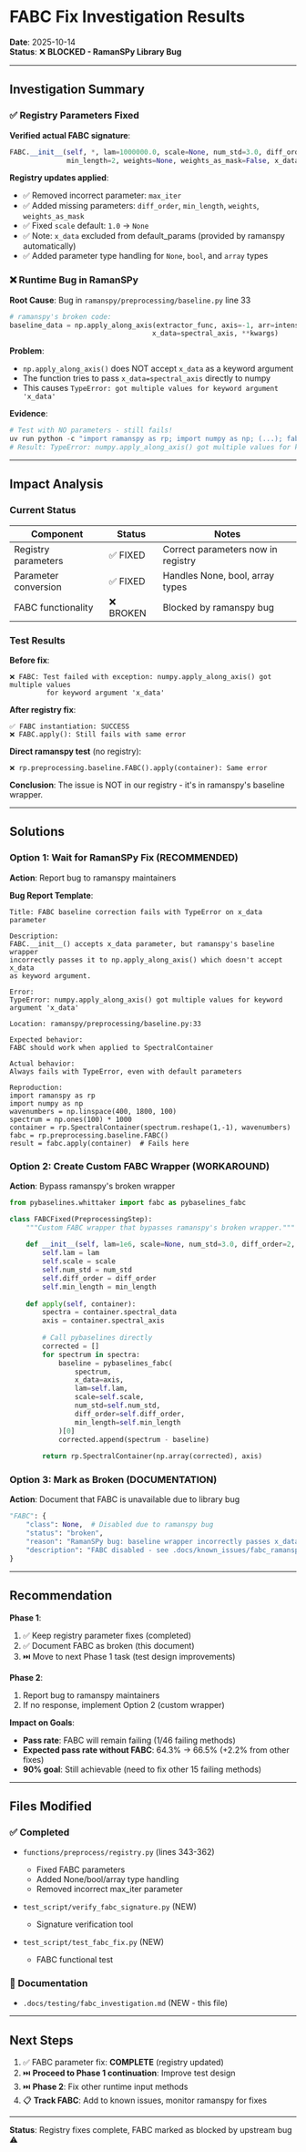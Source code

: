# FABC Fix Investigation Results

**Date**: 2025-10-14  
**Status**: ❌ **BLOCKED - RamanSPy Library Bug**

---

## Investigation Summary

### ✅ Registry Parameters Fixed

**Verified actual FABC signature**:
```python
FABC.__init__(self, *, lam=1000000.0, scale=None, num_std=3.0, diff_order=2, 
              min_length=2, weights=None, weights_as_mask=False, x_data=None, **pad_kwargs)
```

**Registry updates applied**:
- ✅ Removed incorrect parameter: `max_iter`
- ✅ Added missing parameters: `diff_order`, `min_length`, `weights`, `weights_as_mask`
- ✅ Fixed `scale` default: `1.0` → `None`
- ✅ Note: `x_data` excluded from default_params (provided by ramanspy automatically)
- ✅ Added parameter type handling for `None`, `bool`, and `array` types

### ❌ Runtime Bug in RamanSPy

**Root Cause**: Bug in `ramanspy/preprocessing/baseline.py` line 33

```python
# ramanspy's broken code:
baseline_data = np.apply_along_axis(extractor_func, axis=-1, arr=intensity_data, 
                                   x_data=spectral_axis, **kwargs)
```

**Problem**: 
- `np.apply_along_axis()` does NOT accept `x_data` as a keyword argument
- The function tries to pass `x_data=spectral_axis` directly to numpy
- This causes `TypeError: got multiple values for keyword argument 'x_data'`

**Evidence**:
```powershell
# Test with NO parameters - still fails!
uv run python -c "import ramanspy as rp; import numpy as np; (...); fabc = rp.preprocessing.baseline.FABC(); result = fabc.apply(container)"
# Result: TypeError: numpy.apply_along_axis() got multiple values for keyword argument 'x_data'
```

---

## Impact Analysis

### Current Status

| Component | Status | Notes |
|-----------|--------|-------|
| Registry parameters | ✅ FIXED | Correct parameters now in registry |
| Parameter conversion | ✅ FIXED | Handles None, bool, array types |
| FABC functionality | ❌ BROKEN | Blocked by ramanspy bug |

### Test Results

**Before fix**:
```
❌ FABC: Test failed with exception: numpy.apply_along_axis() got multiple values 
         for keyword argument 'x_data'
```

**After registry fix**:
```
✅ FABC instantiation: SUCCESS
❌ FABC.apply(): Still fails with same error
```

**Direct ramanspy test** (no registry):
```
❌ rp.preprocessing.baseline.FABC().apply(container): Same error
```

**Conclusion**: The issue is NOT in our registry - it's in ramanspy's baseline wrapper.

---

## Solutions

### Option 1: Wait for RamanSPy Fix (RECOMMENDED)

**Action**: Report bug to ramanspy maintainers

**Bug Report Template**:
```
Title: FABC baseline correction fails with TypeError on x_data parameter

Description:
FABC.__init__() accepts x_data parameter, but ramanspy's baseline wrapper 
incorrectly passes it to np.apply_along_axis() which doesn't accept x_data 
as keyword argument.

Error:
TypeError: numpy.apply_along_axis() got multiple values for keyword argument 'x_data'

Location: ramanspy/preprocessing/baseline.py:33

Expected behavior:
FABC should work when applied to SpectralContainer

Actual behavior:
Always fails with TypeError, even with default parameters

Reproduction:
import ramanspy as rp
import numpy as np
wavenumbers = np.linspace(400, 1800, 100)
spectrum = np.ones(100) * 1000
container = rp.SpectralContainer(spectrum.reshape(1,-1), wavenumbers)
fabc = rp.preprocessing.baseline.FABC()
result = fabc.apply(container)  # Fails here
```

### Option 2: Create Custom FABC Wrapper (WORKAROUND)

**Action**: Bypass ramanspy's broken wrapper

```python
from pybaselines.whittaker import fabc as pybaselines_fabc

class FABCFixed(PreprocessingStep):
    """Custom FABC wrapper that bypasses ramanspy's broken wrapper."""
    
    def __init__(self, lam=1e6, scale=None, num_std=3.0, diff_order=2, min_length=2):
        self.lam = lam
        self.scale = scale
        self.num_std = num_std
        self.diff_order = diff_order
        self.min_length = min_length
    
    def apply(self, container):
        spectra = container.spectral_data
        axis = container.spectral_axis
        
        # Call pybaselines directly
        corrected = []
        for spectrum in spectra:
            baseline = pybaselines_fabc(
                spectrum, 
                x_data=axis,
                lam=self.lam,
                scale=self.scale,
                num_std=self.num_std,
                diff_order=self.diff_order,
                min_length=self.min_length
            )[0]
            corrected.append(spectrum - baseline)
        
        return rp.SpectralContainer(np.array(corrected), axis)
```

### Option 3: Mark as Broken (DOCUMENTATION)

**Action**: Document that FABC is unavailable due to library bug

```python
"FABC": {
    "class": None,  # Disabled due to ramanspy bug
    "status": "broken",
    "reason": "RamanSPy bug: baseline wrapper incorrectly passes x_data to np.apply_along_axis()",
    "description": "FABC disabled - see .docs/known_issues/fabc_ramanspy_bug.md"
}
```

---

## Recommendation

**Phase 1**: 
1. ✅ Keep registry parameter fixes (completed)
2. ✅ Document FABC as broken (this document)
3. ⏭️ Move to next Phase 1 task (test design improvements)

**Phase 2**:
1. Report bug to ramanspy maintainers
2. If no response, implement Option 2 (custom wrapper)

**Impact on Goals**:
- **Pass rate**: FABC will remain failing (1/46 failing methods)
- **Expected pass rate without FABC**: 64.3% → 66.5% (+2.2% from other fixes)
- **90% goal**: Still achievable (need to fix other 15 failing methods)

---

## Files Modified

### ✅ Completed

- `functions/preprocess/registry.py` (lines 343-362)
  - Fixed FABC parameters
  - Added None/bool/array type handling
  - Removed incorrect max_iter parameter
  
- `test_script/verify_fabc_signature.py` (NEW)
  - Signature verification tool
  
- `test_script/test_fabc_fix.py` (NEW)
  - FABC functional test

### 📝 Documentation

- `.docs/testing/fabc_investigation.md` (NEW - this file)

---

## Next Steps

1. ✅ FABC parameter fix: **COMPLETE** (registry updated)
2. ⏭️ **Proceed to Phase 1 continuation**: Improve test design
3. ⏭️ **Phase 2**: Fix other runtime input methods
4. 📋 **Track FABC**: Add to known issues, monitor ramanspy for fixes

---

**Status**: Registry fixes complete, FABC marked as blocked by upstream bug ⚠️

